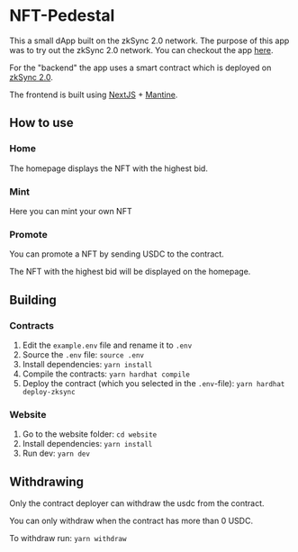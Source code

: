 # NFT-Pedestal

This a small dApp built on the zkSync 2.0 network. The purpose of this app was to try out the zkSync 2.0 network. You can checkout the app [here](https://nft-pedestal.vercel.app/).

For the "backend" the app uses a smart contract which is deployed on [zkSync 2.0](https://portal.zksync.io/).

The frontend is built using [NextJS](https://nextjs.org/) + [Mantine](https://mantine.dev/).

## How to use

### Home

The homepage displays the NFT with the highest bid.

### Mint

 Here you can mint your own NFT

### Promote

You can promote a NFT by sending USDC to the contract.

The NFT with the highest bid will be displayed on the homepage.

## Building

### Contracts

1. Edit the `example.env` file and rename it to `.env`
2. Source the `.env` file: `source .env`
3. Install dependencies: `yarn install`
4. Compile the contracts: `yarn hardhat compile`
5. Deploy the contract (which you selected in the `.env`-file): `yarn hardhat deploy-zksync`

### Website

1. Go to the website folder: `cd website`
2. Install dependencies: `yarn install`
3. Run dev: `yarn dev`


## Withdrawing

Only the contract deployer can withdraw the usdc from the contract.

You can only withdraw when the contract has more than 0 USDC.

To withdraw run: `yarn withdraw`